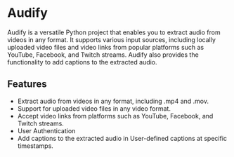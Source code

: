 # Audify
Audify is a versatile Python project that enables you to extract audio from videos in any format. It supports various input sources, including locally uploaded video files and video links from popular platforms such as YouTube, Facebook, and Twitch streams. Audify also provides the functionality to add captions to the extracted audio.
## Features 
* Extract audio from videos in any format, including .mp4 and .mov.
* Support for uploaded video files in any video format.
* Accept video links from platforms such as YouTube, Facebook, and Twitch streams.
* User Authentication
* Add captions to the extracted audio in User-defined captions at specific timestamps.
